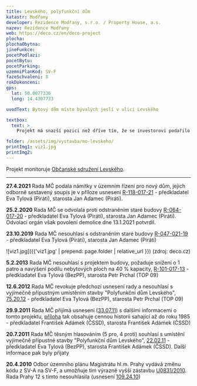 ```yaml
---
title: Levského, polyfunkční dům
katastr: Modřany
developer: Rezidence Modřany, s.r.o. / Property House, a.s.
nazev: Rezidence Modřany
web: https://deco.cz/en/deco-project
plocha:
plochaObytna:
jineFunkce:
pocetPodlazi:
pocetBytu:
pocetParking:
uzemniPlanKod: SV-F
fazeSchvaleni: 8
rokDokonceni: 
gps:
  lat: 50.0077336
  long: 14.4307733

uvodText: Bytový dům místo bývalých jeslí v ulici Levského

textbox:
  text: >
    Projekt má snazší pozici než dříve tím, že se investorovi podařilo protlačit změnů kódu územního plánu a následně se rozvolnila i definice kódu SV. Přesto s tímto zahuštěním sídliště nesouhlasíme. Původní nízká budova byla realizována jako prvek občanské vybavenosti. Stavba způsobí ještě větší komplikace v dopravě a zatíží sousední mateřskou školu.

folder: /assets/img/vystavba/mo-levskeho/
printImg1: viz1.jpg
printImg2: 
---
```


Projekt monitoruje [Občanské sdružení Levského](https://www.sites.google.com/site/oslevskeho/).

- - -
**27.4.2021** Rada MČ podala námitky v územním řízení pro nový dům, jejich odborně sestavený soupis je v příloze usnesení  [R-118-017-21](https://www.praha12.cz/assets/File.ashx?id_org=80112&id_dokumenty=83047) - předkladatel Eva Tylová (Piráti), starosta Jan Adamec (Piráti).

**25.2.2020** Rada MČ se odvolala proti odstraněním staré budovy [R-064-017-20](https://www.praha12.cz/assets/File.ashx?id_org=80112&id_dokumenty=75340) - předkladatel Eva Tylová (Piráti), starosta Jan Adamec (Piráti). Odvolací orgán však povolení demolice dne 13.1.2021 potvrdil.

**23.10.2019** Rada MČ nesouhlasí s odstraněním staré budovy [R-047-021-19](https://www.praha12.cz/assets/File.ashx?id_org=80112&id_dokumenty=72918) - předkladatel Eva Tylová (Piráti), starosta Jan Adamec (Piráti)

![viz1.jpg]({{'viz1.jpg' | prepend: page.folder | relative_url }})
(zdroj: deco.cz)

**5.2.2013** Rada MČ nesouhlasí s projektem budovy, požaduje snížení o 1 patro a navýšení podílu nebytových ploch na 40 % kapacity,  [R-101-017-13](https://www.praha12.cz/assets/File.ashx?id_org=80112&id_dokumenty=27193) - předkladatel Eva Tylová (BezPP), starosta Petr Prchal (TOP 09)

**12.6.2012** Rada MČ revokuje předchozí usnesení rady a nesouhlasí s vyjímečně přípustným umístěním stavby "Polyfunkční dům Levského",  [75.20.12](https://www.praha12.cz/assets/File.ashx?id_org=80112&id_dokumenty=23288) - předkladatel Eva Tylová (BezPP), starosta Petr Prchal (TOP 09)

**29.9.2011** Rada MČ přijímá usnesení ([33.07.11](https://www.praha12.cz/VismoOnline_ActionScripts/File.aspx?id_org=80112&id_dokumenty=18125)) s dalšími informacemi o tomto projektu, [příloha](https://www.praha12.cz/VismoOnline_ActionScripts/File.aspx?id_org=80112&id_dokumenty=18124) tak obsahuje cennou historii sahající až do roku 1985 - předkladatel František Adámek (ČSSD), starosta František Adámek (ČSSD)

**20.7.2011** Rada MČ těsným hlasováním (5 pro, 4 proti) souhlasí s umístění vyjímečně přípustné stavby "Polyfunkční dům Levského",  [22.02.11](https://www.praha12.cz/VismoOnline_ActionScripts/File.aspx?id_org=80112&id_dokumenty=23331&n=22%2D02%2D11%2Dusneseni%2Dpdf) - předkladatel Eva Tylová (BezPP), starosta František Adámek (ČSSD). Další informace pak byly přijaty

**20.4.2010** Odbor územního plánu Magistrátu hl.m. Prahy vydává změnu kódu z SV-A na SV-F, a umožňuje tím výrazně vyšší zástavbu  [U0831/2010](https://app.iprpraha.cz/napp/zmeny/?cislotxt=U0831&featureexist=1&action=view&presenter=Articlezmenyupravy). Rada Prahy 12 s tímto nesouhlasila (usnesení [109.24.10](https://www.praha12.cz/VismoOnline_ActionScripts/File.aspx?id_org=80112&id_dokumenty=5809))

